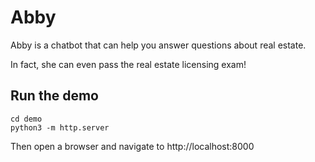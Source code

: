 # Abby

Abby is a chatbot that can help you answer questions about real estate.

In fact, she can even pass the real estate licensing exam!

## Run the demo

```
cd demo
python3 -m http.server
```

Then open a browser and navigate to http://localhost:8000
